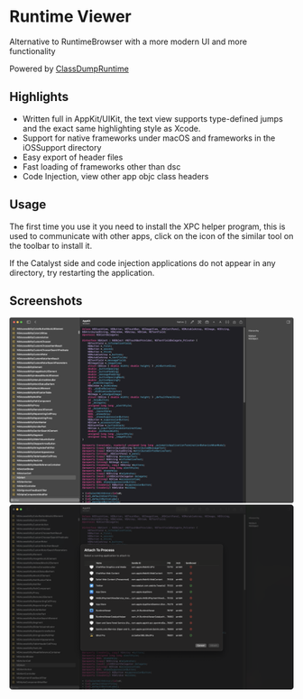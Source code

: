# Runtime Viewer

Alternative to RuntimeBrowser with a more modern UI and more functionality

Powered by [ClassDumpRuntime](https://github.com/leptos-null/ClassDumpRuntime)

## Highlights
- Written full in AppKit/UIKit, the text view supports type-defined jumps and the exact same highlighting style as Xcode.
- Support for native frameworks under macOS and frameworks in the iOSSupport directory
- Easy export of header files
- Fast loading of frameworks other than dsc
- Code Injection, view other app objc class headers

## Usage
The first time you use it you need to install the XPC helper program, this is used to communicate with other apps, click on the icon of the similar tool on the toolbar to install it.

If the Catalyst side and code injection applications do not appear in any directory, try restarting the application.

## Screenshots
![](./Screenshots/001.png)
![](./Screenshots/002.png)

